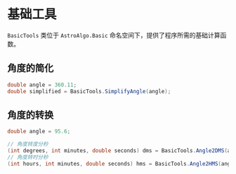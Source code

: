 # 基础工具

`BasicTools` 类位于 `AstroAlgo.Basic` 命名空间下，提供了程序所需的基础计算函数。

## 角度的简化

```C#
double angle = 360.11;
double simplified = BasicTools.SimplifyAngle(angle);
```

## 角度的转换

```C#
double angle = 95.6;

// 角度转度分秒
(int degrees, int minutes, double seconds) dms = BasicTools.Angle2DMS(angle);
// 角度转时分秒
(int hours, int minutes, double seconds) hms = BasicTools.Angle2HMS(angle);
```